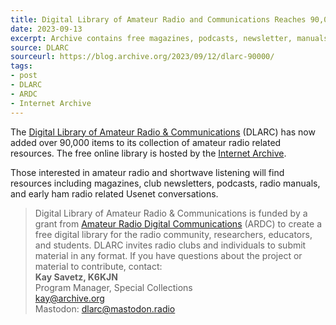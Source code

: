 ```yaml
---
title: Digital Library of Amateur Radio and Communications Reaches 90,000 Items
date: 2023-09-13
excerpt: Archive contains free magazines, podcasts, newsletter, manuals, and more.
source: DLARC
sourceurl: https://blog.archive.org/2023/09/12/dlarc-90000/
tags:
- post
- DLARC
- ARDC
- Internet Archive
---
```

The [Digital Library of Amateur Radio &amp; Communications](https://archive.org/details/dlarc) (DLARC) has now added over 90,000 items to its collection of amateur radio related resources. The free online library is hosted by the [Internet Archive](https://archive.org/). 

Those interested in amateur radio and shortwave listening will find resources including magazines, club newsletters, podcasts, radio manuals, and early ham radio related Usenet conversations.

> Digital Library of Amateur Radio &amp; Communications is funded by a grant from [Amateur Radio Digital Communications](https://www.ardc.net/) (ARDC) to create a free digital library for the radio community, researchers, educators, and students. DLARC invites radio clubs and individuals to submit material in any format. If you have questions about the project or material to contribute, contact:     
**Kay Savetz, K6KJN**     
Program Manager, Special Collections     
[kay@archive.org](mailto:kay@archive.org)     
Mastodon: [dlarc@mastodon.radio](https://mastodon.radio/@dlarc)